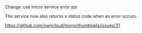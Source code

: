 Change: use micro service error api

The service now also returns a status code when an error occurs.

https://github.com/owncloud/mono/thumbnails/issues/31
